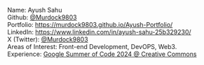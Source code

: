 Name: Ayush Sahu
<br/>
Github: [@Murdock9803](https://x.com/Murdock9803)
<br/>
Portfolio: https://murdock9803.github.io/Ayush-Portfolio/
<br/>
LinkedIn: https://www.linkedin.com/in/ayush-sahu-25b329230/
<br/>
X (Twitter): [@Murdock9803](https://x.com/Murdock9803)
<br/>
Areas of Interest: Front-end Development, DevOPS, Web3.
<br/>
Experience: [Google Summer of Code 2024 @ Creative Commons](https://summerofcode.withgoogle.com/archive/2024/projects/ZIhUmKRN)
